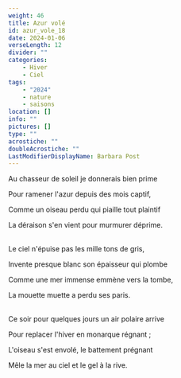 ```yaml
---
weight: 46
title: Azur volé
id: azur_vole_18
date: 2024-01-06
verseLength: 12
divider: ""
categories:
    - Hiver
    - Ciel
tags:
    - "2024"
    - nature
    - saisons
location: []
info: ""
pictures: []
type: ""
acrostiche: ""
doubleAcrostiche: ""
LastModifierDisplayName: Barbara Post
---
```

Au chasseur de soleil je donnerais bien prime

Pour ramener l'azur depuis des mois captif,

Comme un oiseau perdu qui piaille tout plaintif

La déraison s'en vient pour murmurer déprime.

 \
Le ciel n'épuise pas les mille tons de gris,

Invente presque blanc son épaisseur qui plombe

Comme une mer immense emmène vers la tombe,

La mouette muette a perdu ses paris.

 \
Ce soir pour quelques jours un air polaire arrive

Pour replacer l'hiver en monarque régnant ;

L'oiseau s'est envolé, le battement prégnant

Mêle la mer au ciel et le gel à la rive.
